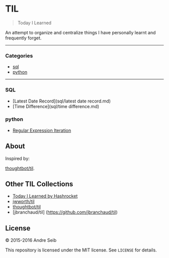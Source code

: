 # TIL

> Today I Learned

An attempt to organize and centralize things I have personally learnt and frequently forget. 


---

### Categories

* [sql](#sql)
* [python](#python)



---

### SQL

- [Latest Date Record](sql/latest date record.md)
- [Time Difference](sql/time difference.md)

### python

- [Regular Expression Iteration](python/regular-expression-match.md)

## About

Inspired by:

[thoughtbot/til](https://github.com/thoughtbot/til).

## Other TIL Collections

* [Today I Learned by Hashrocket](https://til.hashrocket.com)
* [jwworth/til](https://github.com/jwworth/til)
* [thoughtbot/til](https://github.com/thoughtbot/til)
* [jbranchaud/til] (https://github.com/jbranchaud/til)

## License

&copy; 2015-2016 Andre Seib

This repository is licensed under the MIT license. See `LICENSE` for
details.